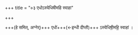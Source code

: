 +++
title = "०३ एधोऽस्येधिषीमहि स्वाहा"

+++

+++(हे समित्, अग्नेर्)+++ एधो॑+++(←इन्धी दीप्तौ)+++ ऽस्येधिषी॒महि॒ स्वाहा॑ ।  
